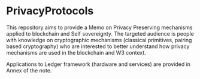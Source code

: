 # PrivacyProtocols

This repository aims to provide a Memo on Privacy Preserving mechanisms applied to blockchain and Self sovereignty. The targeted audience is people with knowledge on cryptographic mechanisms (classical primitives, pairing based cryptography) who are interested to better understand how privacy mechanisms are used in the blockchain and W3 context.

Applications to Ledger framework (hardware and services) are provided in Annex of the note.

